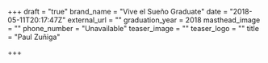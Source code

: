 +++
draft = "true"
brand_name = "Vive el Sueño Graduate"
date = "2018-05-11T20:17:47Z"
external_url = ""
graduation_year = 2018
masthead_image = ""
phone_number = "Unavailable"
teaser_image = ""
teaser_logo = ""
title = "Paul Zuñiga"

+++
